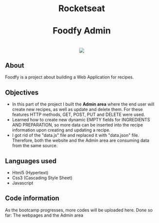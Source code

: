 
<h1 align="center">Rocketseat</h1>

<h1 align="center"><b>Foodfy Admin</b></h1>

<h1 align="center">
    <img src="https://ik.imagekit.io/cnbmdh4b9w/foodfy_admin.jpg_y0qMMpNAQvP.png">
</h1>


## About
Foodfy is a project about building a Web Application for recipes.

## Objectives
- In this part of the project I built the **Admin area** where the end user will create new recipes, as well as update and delete them. For these features HTTP methods, GET, POST, PUT and DELETE were used. 
- Learned how to create new dynamic EMPTY fields for INGREDIENTS AND PREPARATION, so more data can be inserted into the recipe information upon creating and updating a recipe.
- I got rid of the "data.js" file and replaced it with "data.json" file. Therefore, both the website and the Admin area are consuming data from the same source.  

## Languages used
- Html5 (Hypertext)
- Css3 (Cascading Style Sheet)
- Javascript

## Code information
As the bootcamp progresses, more codes will be uploaded here.
Done so far:
 The webpages and the Admin area



